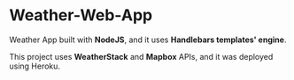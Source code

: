 # Weather-Web-App

Weather App built with **NodeJS**, and it uses **Handlebars templates' engine**.

This project uses **WeatherStack** and **Mapbox** APIs, and it was deployed using Heroku.
